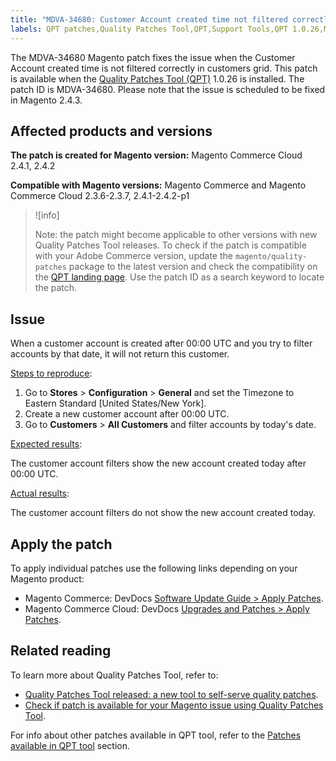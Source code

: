 ```yaml
---
title: "MDVA-34680: Customer Account created time not filtered correctly in customers grid"
labels: QPT patches,Quality Patches Tool,QPT,Support Tools,QPT 1.0.26,Magento Commerce Cloud,Magento Commerce,account filter,Customer Account,customers grid,2.3.6,2.3.6-p1,2.3.7,2.4.1,2.4.1-p1,2.4.2,2.4.2-p1
---
```


The MDVA-34680 Magento patch fixes the issue when the Customer Account created time is not filtered correctly in customers grid. This patch is available when the [Quality Patches Tool (QPT)](https://support.magento.com/hc/en-us/articles/360047139492) 1.0.26 is installed. The patch ID is MDVA-34680. Please note that the issue is scheduled to be fixed in Magento 2.4.3.

## Affected products and versions

**The patch is created for Magento version:**
Magento Commerce Cloud 2.4.1, 2.4.2

**Compatible with Magento versions:**
Magento Commerce and Magento Commerce Cloud 2.3.6-2.3.7, 2.4.1-2.4.2-p1

>![info]
>
 >Note: the patch might become applicable to other versions with new Quality Patches Tool releases. To check if the patch is compatible with your Adobe Commerce version, update the `magento/quality-patches` package to the latest version and check the compatibility on the [QPT landing page](https://devdocs.magento.com/quality-patches/tool.html#patch-grid). Use the patch ID as a search keyword to locate the patch.

## Issue
When a customer account is created after 00:00 UTC and you try to filter accounts by that date, it will not return this customer.

<ins>Steps to reproduce</ins>:

1. Go to **Stores** > **Configuration** > **General** and set the Timezone to Eastern Standard [United States/New York].
1. Create a new customer account after 00:00 UTC.
1. Go to **Customers** > **All Customers** and filter accounts by today's date.

<ins>Expected results</ins>:

The customer account filters show the new account created today after 00:00 UTC.

<ins>Actual results</ins>:

The customer account filters do not show the new account created today.

## Apply the patch

To apply individual patches use the following links depending on your Magento product:

* Magento Commerce: DevDocs [Software Update Guide > Apply Patches](https://devdocs.magento.com/guides/v2.4/comp-mgr/patching/mqp.html).
* Magento Commerce Cloud: DevDocs [Upgrades and Patches > Apply Patches](https://devdocs.magento.com/cloud/project/project-patch.html).

## Related reading

To learn more about Quality Patches Tool, refer to:

* [Quality Patches Tool released: a new tool to self-serve quality patches](https://support.magento.com/hc/en-us/articles/360047139492).
* [Check if patch is available for your Magento issue using Quality Patches Tool](https://support.magento.com/hc/en-us/articles/360047125252).

For info about other patches available in QPT tool, refer to the [Patches available in QPT tool](https://support.magento.com/hc/en-us/sections/360010506631-Patches-available-in-QPT-tool-) section.
